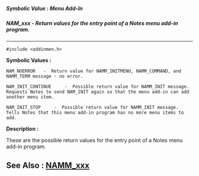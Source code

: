 ##### Symbolic Value : Menu Add-In
##### NAM_xxx - Return values for the entry point of a Notes menu add-in program.
---
```
#include <addinmen.h>
```

**Symbolic Values :**

	NAM_NOERROR	  -  Return value for NAMM_INITMENU, NAMM_COMMAND, and NAMM_TERM message - no error.

	NAM_INIT_CONTINUE	  -  Possible return value for NAMM_INIT message. Requests Notes to send NAM_INIT again so that the menu add-in can add another menu item.

	NAM_INIT_STOP	  -  Possible return value for NAMM_INIT message. Tells Notes that this menu add-in program has no more menu items to add.


**Description :**

These are the possible return values for the entry point of a Notes menu add-in program.


**See Also :**
[NAMM_xxx](/domino-c-api-docs/reference/Symb/NAMM_xxx)
---
